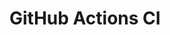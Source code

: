 # GitHub Actions CI






















































































































































































































































































































































































































































































































































































































































































































































































































































































































































































































































































































































































































































































